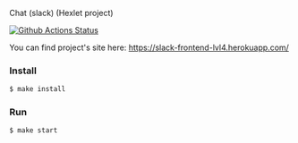 Chat (slack) (Hexlet project)

[![Github Actions Status](https://github.com/Onlyal33/frontend-project-lvl4/workflows/Node%20CI/badge.svg)](https://github.com/Onlyal33/frontend-project-lvl4/actions)

You can find project's site here:
https://slack-frontend-lvl4.herokuapp.com/

### Install

```sh
$ make install
```

### Run

```sh
$ make start
```

